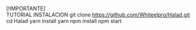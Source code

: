 [!IMPORTANTE]  
 TUTORIAL INSTALACION
git clone https://github.com/Whiteelpro/Halad.git
cd Halad
yarn install
 yarn
 npm install
 npm start
